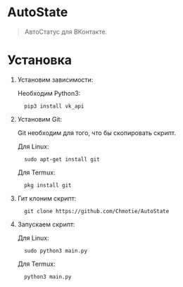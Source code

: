 # AutoState
> АвтоСтатус для ВКонтакте. 

# Установка

1. Установим зависимости:

   Необходим Python3:
  
         pip3 install vk_api
 
2. Установим Git:

   Git необходим для того, что бы скопировать скрипт.
  
   Для Linux:

         sudo apt-get install git
      
   Для Termux:

         pkg install git
 
3. Гит клоним скрипт:

         git clone https://github.com/Chmotie/AutoState
 
4. Запускаем скрипт:

   Для Linux:
   
         sudo python3 main.py
      
      
   Для Termux:
   
         python3 main.py
      
   
   
